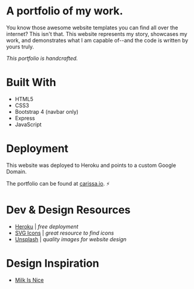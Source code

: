# A portfolio of my work.

You know those awesome website templates you can find all over the internet? This isn't that. This website represents my story, showcases my work, and demonstrates what I am capable of--and the code is written by yours truly.

*_This portfolio is handcrafted._*

# Built With
* HTML5
* CSS3
* Bootstrap 4 (navbar only)
* Express
* JavaScript

# Deployment 

This website was deployed to Heroku and points to a custom Google Domain. 

The portfolio can be found at [carissa.io](www.carissa.io). :zap:

# Dev & Design Resources
* [Heroku](https://dashboard.heroku.com/apps) | _free deployment_
* [SVG Icons](https://iconmonstr.com/)  | _great resource to find icons_
* [Unsplash](https://unsplash.com/) | _quality images for website design_

# Design Inspiration
* [Milk Is Nice](https://milkisnice.com/)
